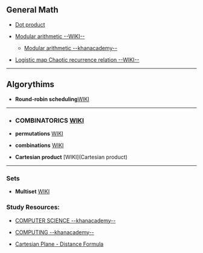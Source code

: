 

## General Math

* [Dot product](https://en.wikipedia.org/wiki/Dot_product)

* [Modular arithmetic --WIKI--](https://en.wikipedia.org/wiki/Modular_arithmetic#)
    * [Modular arithmetic --khanacademy--](https://www.khanacademy.org/computing/computer-science/cryptography#modarithmetic)


* [Logistic map Chaotic recurrence relation --WIKI--](https://en.wikipedia.org/wiki/Logistic_map)

-----------------------------------------------------------------------------------------------------

## Algorythims

- **Round-robin scheduling**[WIKI](https://en.wikipedia.org/wiki/Round-robin_scheduling)

-----------------------------------------------------------------------------------------------------

- ### COMBINATORICS [WIKI](https://en.wikipedia.org/wiki/Combinatorics)

- **permutations** [WIKI](https://en.wikipedia.org/wiki/Permutation)

- **combinations** [WIKI](https://en.wikipedia.org/wiki/Combination)

- **Cartesian product** [WIKI](Cartesian product)


-----------------------------------------------------------------------------------------------------

### Sets

- **Multiset** [WIKI](https://en.wikipedia.org/wiki/Multiset)



### Study Resources:


- [COMPUTER SCIENCE --khanacademy--](https://www.khanacademy.org/computing/computer-science)
- [COMPUTING --khanacademy--](https://www.khanacademy.org/computing)


- [Cartesian Plane - Distance Formula](https://www.coursera.org/lecture/datasciencemathskills/cartesian-plane-distance-formula-ZKypI)